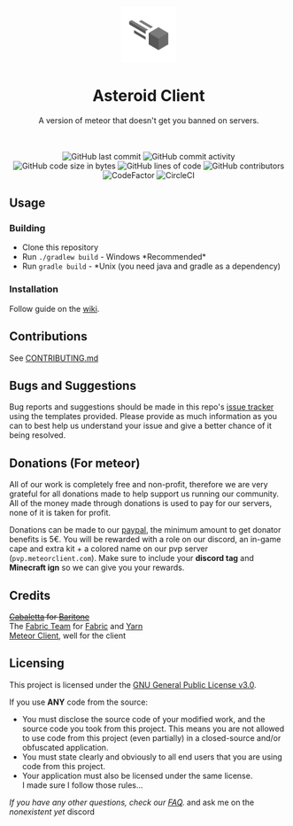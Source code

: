 
<p align="center">
<img src="https://github.com/RewardedIvan/asteroid-client/raw/main/src/main/resources/assets/asteroid-client/textures/asteroid.png" alt="asteroid client logo" width="20%"/>
</p>

<h1 align="center">Asteroid Client</h1>

<p align="center">A version of meteor that doesn't get you banned on servers.</p>

<div align="center">
    <!-- <a href="https://discord.gg/bBGQZvd"><img src="https://img.shields.io/discord/689197705683140636?logo=discord" alt="Discord"/></a> set this up later-->
    <br><br>
    <img src="https://img.shields.io/github/last-commit/RewardedIvan/asteroid-client" alt="GitHub last commit"/>
    <img src="https://img.shields.io/github/commit-activity/w/RewardedIvan/asteroid-client" alt="GitHub commit activity"/>
    <br>
    <img src="https://img.shields.io/github/languages/code-size/RewardedIvan/asteroid-client" alt="GitHub code size in bytes"/>
    <img src="https://tokei.rs/b1/github/RewardedIvan/asteroid-client" alt="GitHub lines of code"/>
    <img src="https://img.shields.io/github/contributors/RewardedIvan/asteroid-client" alt="GitHub contributors"/>
    <br>
    <img src="https://www.codefactor.io/repository/github/RewardedIvan/asteroid-client/badge" alt="CodeFactor"/>
    <img src="https://circleci.com/gh/RewardedIvan/asteroid-client/tree/main.svg?style=shield" alt="CircleCI"/>
</div>

## Usage

### Building
- Clone this repository
- Run `./gradlew build` - Windows \*Recommended\*
- Run `gradle build` - *Unix (you need java and gradle as a dependency)

### Installation
Follow guide on the [wiki](https://github.com/MeteorDevelopment/meteor-client/wiki/Installation).

## Contributions
See [CONTRIBUTING.md](https://github.com/RewardedIvan/asteroid-client/blob/master/CONTRIBUTING.md)

## Bugs and Suggestions
Bug reports and suggestions should be made in this repo's [issue tracker](https://github.com/RewardedIvan/asteroid-client/issues) using the templates provided. Please provide as much information as you can to best help us understand your issue and give a better chance of it being resolved.

## Donations (For meteor)
All of our work is completely free and non-profit, therefore we are very grateful for all donations made to help support us running our community. All of the money made through donations is used to pay for our servers, none of it is taken for profit.

Donations can be made to our [paypal](https://meteorclient.com/donations), the minimum amount to get donator benefits is 5€.
You will be rewarded with a role on our discord, an in-game cape and extra kit + a colored name on our pvp server (`pvp.meteorclient.com`).
Make sure to include your **discord tag** and **Minecraft ign** so we can give you your rewards.

## Credits
~~[Cabaletta](https://github.com/cabaletta) for [Baritone](https://github.com/cabaletta/baritone)~~  
The [Fabric Team](https://github.com/FabricMC) for [Fabric](https://github.com/FabricMC/fabric-loader) and [Yarn](https://github.com/FabricMC/yarn)  
[Meteor Client](https://github.com/MeteorDevelopment/meteor-client), well for the client

## Licensing
This project is licensed under the [GNU General Public License v3.0](https://www.gnu.org/licenses/gpl-3.0.en.html). 

If you use **ANY** code from the source:
- You must disclose the source code of your modified work, and the source code you took from this project. This means you are not allowed to use code from this project (even partially) in a closed-source and/or obfuscated application.
- You must state clearly and obviously to all end users that you are using code from this project.
- Your application must also be licensed under the same license.  
I made sure I follow those rules...

*If you have any other questions, check our [FAQ](https://github.com/MeteorDevelopment/meteor-client/wiki).*
and ask me on the *nonexistent yet* discord
